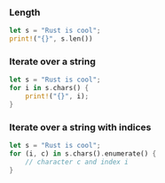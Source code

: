 ### Length
```rust
let s = "Rust is cool";
print!("{}", s.len())
```
### Iterate over a string
```rust
let s = "Rust is cool";
for i in s.chars() {
	print!("{}", i);
}
```

### Iterate over a string with indices
```rust
let s = "Rust is cool";
for (i, c) in s.chars().enumerate() {
	// character c and index i
}
```
